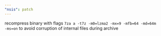 ```yaml
---
"nsis": patch
---
```


recompress binary with flags `7za a -t7z -m0=lzma2 -mx=9 -mfb=64 -md=64m -ms=on` to avoid corruption of internal files during archive
